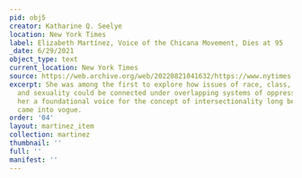 ```yaml
---
pid: obj5
creator: Katharine Q. Seelye
location: New York Times
label: Elizabeth Martínez, Voice of the Chicana Movement, Dies at 95
_date: 6/29/2021
object_type: text
current_location: New York Times
source: https://web.archive.org/web/20220821041632/https://www.nytimes.com/2021/06/29/us/elizabeth-martinez-voice-of-the-chicana-movement-dies-at-95.html
excerpt: She was among the first to explore how issues of race, class, poverty, gender
  and sexuality could be connected under overlapping systems of oppression, making
  her a foundational voice for the concept of intersectionality long before that term
  came into vogue.
order: '04'
layout: martinez_item
collection: martinez
thumbnail: ''
full: ''
manifest: ''
---
```

